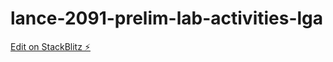 # lance-2091-prelim-lab-activities-lga

[Edit on StackBlitz ⚡️](https://stackblitz.com/edit/node-ampehw)